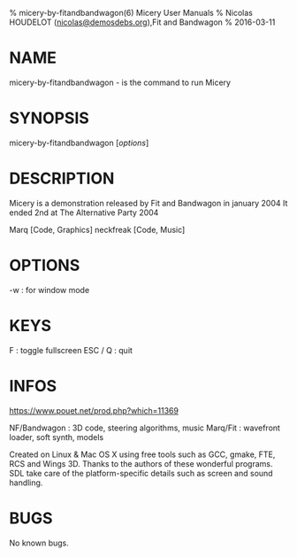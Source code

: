 % micery-by-fitandbandwagon(6) Micery User Manuals
% Nicolas HOUDELOT (nicolas@demosdebs.org),Fit and Bandwagon
% 2016-03-11

# NAME
micery-by-fitandbandwagon - is the command to run Micery 

# SYNOPSIS
micery-by-fitandbandwagon [*options*]

# DESCRIPTION
Micery is a demonstration released by Fit and Bandwagon in january 2004
It ended 2nd at The Alternative Party 2004

Marq [Code, Graphics]
neckfreak [Code, Music]

# OPTIONS
\-w 
:    for window mode

# KEYS
F
:    toggle fullscreen
ESC / Q
:    quit

# INFOS
https://www.pouet.net/prod.php?which=11369

NF/Bandwagon : 3D code, steering algorithms, music
Marq/Fit     : wavefront loader, soft synth, models

Created on Linux & Mac OS X using free tools such as GCC, gmake, FTE,
RCS and Wings 3D. Thanks to the authors of these wonderful programs.
SDL take care of the platform-specific details such as screen and
sound handling.

# BUGS
No known bugs.
